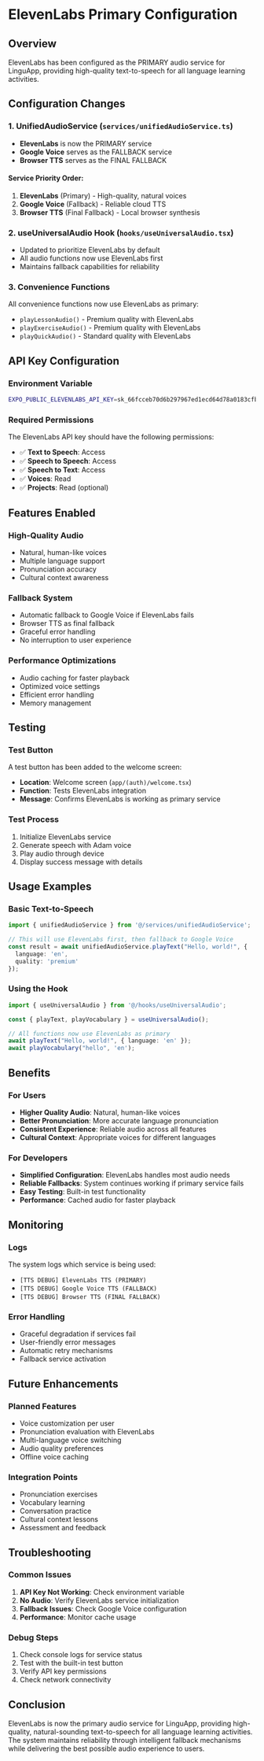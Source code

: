 # ElevenLabs Primary Configuration

## Overview
ElevenLabs has been configured as the PRIMARY audio service for LinguApp, providing high-quality text-to-speech for all language learning activities.

## Configuration Changes

### 1. UnifiedAudioService (`services/unifiedAudioService.ts`)
- **ElevenLabs** is now the PRIMARY service
- **Google Voice** serves as the FALLBACK service
- **Browser TTS** serves as the FINAL FALLBACK

#### Service Priority Order:
1. **ElevenLabs** (Primary) - High-quality, natural voices
2. **Google Voice** (Fallback) - Reliable cloud TTS
3. **Browser TTS** (Final Fallback) - Local browser synthesis

### 2. useUniversalAudio Hook (`hooks/useUniversalAudio.tsx`)
- Updated to prioritize ElevenLabs by default
- All audio functions now use ElevenLabs first
- Maintains fallback capabilities for reliability

### 3. Convenience Functions
All convenience functions now use ElevenLabs as primary:
- `playLessonAudio()` - Premium quality with ElevenLabs
- `playExerciseAudio()` - Premium quality with ElevenLabs
- `playQuickAudio()` - Standard quality with ElevenLabs

## API Key Configuration

### Environment Variable
```bash
EXPO_PUBLIC_ELEVENLABS_API_KEY=sk_66fcceb70d6b297967ed1ecd64d78a0183cfb8585971cc0b
```

### Required Permissions
The ElevenLabs API key should have the following permissions:
- ✅ **Text to Speech**: Access
- ✅ **Speech to Speech**: Access  
- ✅ **Speech to Text**: Access
- ✅ **Voices**: Read
- ✅ **Projects**: Read (optional)

## Features Enabled

### High-Quality Audio
- Natural, human-like voices
- Multiple language support
- Pronunciation accuracy
- Cultural context awareness

### Fallback System
- Automatic fallback to Google Voice if ElevenLabs fails
- Browser TTS as final fallback
- Graceful error handling
- No interruption to user experience

### Performance Optimizations
- Audio caching for faster playback
- Optimized voice settings
- Efficient error handling
- Memory management

## Testing

### Test Button
A test button has been added to the welcome screen:
- **Location**: Welcome screen (`app/(auth)/welcome.tsx`)
- **Function**: Tests ElevenLabs integration
- **Message**: Confirms ElevenLabs is working as primary service

### Test Process
1. Initialize ElevenLabs service
2. Generate speech with Adam voice
3. Play audio through device
4. Display success message with details

## Usage Examples

### Basic Text-to-Speech
```typescript
import { unifiedAudioService } from '@/services/unifiedAudioService';

// This will use ElevenLabs first, then fallback to Google Voice
const result = await unifiedAudioService.playText("Hello, world!", {
  language: 'en',
  quality: 'premium'
});
```

### Using the Hook
```typescript
import { useUniversalAudio } from '@/hooks/useUniversalAudio';

const { playText, playVocabulary } = useUniversalAudio();

// All functions now use ElevenLabs as primary
await playText("Hello, world!", { language: 'en' });
await playVocabulary("hello", 'en');
```

## Benefits

### For Users
- **Higher Quality Audio**: Natural, human-like voices
- **Better Pronunciation**: More accurate language pronunciation
- **Consistent Experience**: Reliable audio across all features
- **Cultural Context**: Appropriate voices for different languages

### For Developers
- **Simplified Configuration**: ElevenLabs handles most audio needs
- **Reliable Fallbacks**: System continues working if primary service fails
- **Easy Testing**: Built-in test functionality
- **Performance**: Cached audio for faster playback

## Monitoring

### Logs
The system logs which service is being used:
- `[TTS DEBUG] ElevenLabs TTS (PRIMARY)`
- `[TTS DEBUG] Google Voice TTS (FALLBACK)`
- `[TTS DEBUG] Browser TTS (FINAL FALLBACK)`

### Error Handling
- Graceful degradation if services fail
- User-friendly error messages
- Automatic retry mechanisms
- Fallback service activation

## Future Enhancements

### Planned Features
- Voice customization per user
- Pronunciation evaluation with ElevenLabs
- Multi-language voice switching
- Audio quality preferences
- Offline voice caching

### Integration Points
- Pronunciation exercises
- Vocabulary learning
- Conversation practice
- Cultural context lessons
- Assessment and feedback

## Troubleshooting

### Common Issues
1. **API Key Not Working**: Check environment variable
2. **No Audio**: Verify ElevenLabs service initialization
3. **Fallback Issues**: Check Google Voice configuration
4. **Performance**: Monitor cache usage

### Debug Steps
1. Check console logs for service status
2. Test with the built-in test button
3. Verify API key permissions
4. Check network connectivity

## Conclusion

ElevenLabs is now the primary audio service for LinguApp, providing high-quality, natural-sounding text-to-speech for all language learning activities. The system maintains reliability through intelligent fallback mechanisms while delivering the best possible audio experience to users.
